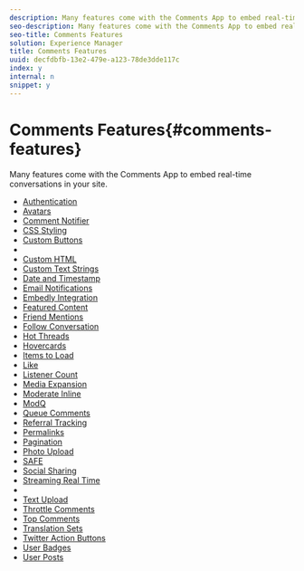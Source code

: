 ```yaml
---
description: Many features come with the Comments App to embed real-time conversations in your site.
seo-description: Many features come with the Comments App to embed real-time conversations in your site.
seo-title: Comments Features
solution: Experience Manager
title: Comments Features
uuid: decfdbfb-13e2-479e-a123-78de3dde117c
index: y
internal: n
snippet: y
---
```


# Comments Features{#comments-features}

Many features come with the Comments App to embed real-time conversations in your site.

<a id="section_ghq_cjb_sy"></a>

* [Authentication](../c-authentication.md#c_authentication)
* [Avatars](../c-styling-features/c-avatars.md#c_avatars)
* [Comment Notifier](../c-notifications-features/c-comment-notifier.md#c_comment_notifier)
* [CSS Styling](../c-styling-features/c-css-styling-branding.md#c_css_styling_branding)
* [Custom Buttons](c_custom_buttons.md#c_custom_buttons)
* [](../c-date-time-stamp.md#c_date_time_stamp)
* [Custom HTML](../c-custom-html/c-custom-html.md#c_custom_html)
* [Custom Text Strings](../c-custom-text-strings.md#c_custom_text_strings)
* [Date and Timestamp](../c-styling-features/c-date-and-timestamp.md#c_date_and_timestamp)
* [Email Notifications](../c-notifications-features/c-email-notifications.md#c_email_notifications)
* [Embedly Integration](../c-content-collection-tags/c-embedly-integration.md#c_embedly_integration)
* [Featured Content](../c-content-collection-tags/c-featured-content.md#c_featured_content)
* [Friend Mentions](c_friend_mentions.md#c_friend_mentions)
* [Follow Conversation](c_follow_conversation.md#c_follow_conversation)
* [Hot Threads](../c-sort-features-composite/c-hot-threads.md#c_hot_threads)
* [Hovercards](../c-styling-features/c-hovercards.md#c_hovercards)
* [Items to Load](../c-content-behavior-features/c-items-to-load.md#c_items_to_load)
* [Like](c_like_feature.md#c_like_feature)
* [Listener Count](../c-listener-count.md#c_listener_count)
* [Media Expansion](c_media_expansion.md#c_media_expansion)
* [Moderate Inline](../c-about-moderation/c-moderate-inline.md#c_moderate_inline)
* [ModQ](../c-about-moderation/c-modq.md#c_modq)
* [Queue Comments](../c-content-behavior-features/c-queue-comments.md#c_queue_comments)
* [Referral Tracking](../c-referral-tracking.md#c_referral_tracking)
* [Permalinks](../c-content-collection-tags/c-permalinks.md#c_permalinks)
* [Pagination](../c-content-behavior-features/c-pagination.md#c_pagination)
* [Photo Upload](../c-content-behavior-features/c-photo-upload.md#c_photo_upload)
* [SAFE](../c-about-moderation/c-moderation.md#c_moderation)
* [Social Sharing](../c-social-sharing/c-social-sharing.md#c_social_sharing)
* [Streaming Real Time](../c-content-behavior-features/c-streaming-real-time.md#c_streaming_real_time)
* [](../c-styling-features/c-styling-features.md#c_styling_features)
* [Text Upload](c_text_upload_feature.md#c_text_upload_feature)
* [Throttle Comments](../c-content-behavior-features/c-throttle-content.md#c_throttle_content)
* [Top Comments](../c-sort-features-composite/c-top-comments.md#c_top_comments)
* [Translation Sets](../c-translation-sets.md#c_translation_sets)
* [Twitter Action Buttons](c_action_buttons.md#c_action_buttons)
* [User Badges](../c-styling-features/c-user-badges.md#c_user_badges)
* [User Posts](../c-content-behavior-features/c-user-posts.md#c_user_posts)

